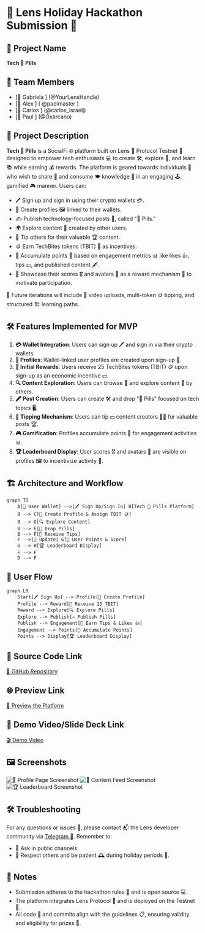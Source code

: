 # 🌟 Lens Holiday Hackathon Submission 🌟

## 📛 Project Name
**Tech 💊 Pills**

## 👥 Team Members
- [👤 Gabriela ] (@YourLensHandle)
- [👤 Alex ] ( @padimaster )
- [👤 Carlos ] (@carlos_israelj)
- [👤 Paul ] (@Oxarcano)

## 📜 Project Description
**Tech 💊 Pills** is a SocialFi 🌐 platform built on Lens 🧬 Protocol Testnet 🧪 designed to empower tech enthusiasts 💻 to create 🛠️, explore 🧭, and learn 📚 while earning 💰 rewards. The platform is geared towards individuals 👥 who wish to share 🔄 and consume 🍽️ knowledge 📖 in an engaging 🕹️, gamified 🎮 manner. Users can:

- 🖊️ Sign up and sign in using their crypto wallets 💳.
- 👤 Create profiles 🖼️ linked to their wallets.
- ✍️ Publish technology-focused posts 📜, called "💊 Pills."
- 🌍 Explore content 🧾 created by other users.
- 💸 Tip others for their valuable 🏆 content.
- 🪙 Earn TechBites tokens (TBIT) 🤑 as incentives.
- 🔢 Accumulate points 🎯 based on engagement metrics 📊 like likes 👍, tips 💵, and published content 🖋️.
- 🏅 Showcase their scores 🎖️ and avatars 👤 as a reward mechanism 🎁 to motivate participation.

🔮 Future iterations will include 🎥 video uploads, multi-token 🪙 tipping, and structured 🏗️ learning paths.

## 🛠️ Features Implemented for MVP
1. **💳 Wallet Integration**: Users can sign up 🖊️ and sign in via their crypto wallets.
2. **👤 Profiles**: Wallet-linked user profiles are created upon sign-up 📝.
3. **🎁 Initial Rewards**: Users receive 25 TechBites tokens (TBIT) 🪙 upon sign-up as an economic incentive 💵.
4. **🔍 Content Exploration**: Users can browse 🧭 and explore content 🧾 by others.
5. **🖋️ Post Creation**: Users can create 🛠️ and drop "💊 Pills" focused on tech topics 🖥️.
6. **💸 Tipping Mechanism**: Users can tip 💵 content creators 🧑‍🎨 for valuable posts 🏆.
7. **🎮 Gamification**: Profiles accumulate points 🎯 for engagement activities 📊.
8. **🏆 Leaderboard Display**: User scores 🎖️ and avatars 👤 are visible on profiles 🖼️ to incentivize activity 🏅.

## 🏗️ Architecture and Workflow
```mermaid
graph TD
    A[👛 User Wallet] -->|🖊️ Sign Up/Sign In| B[Tech 💊 Pills Platform]
    B --> C[👤 Create Profile & Assign TBIT 🪙]
    B --> D[🔍 Explore Content]
    B --> E[💊 Drop Pills]
    B --> F[💸 Receive Tips]
    F -->|🔄 Update| G[🎯 User Points & Score]
    G --> H[🏆 Leaderboard Display]
    E --> F
    D --> F
```

## 🔄 User Flow
```mermaid
graph LR
    Start[🖊️ Sign Up] --> Profile[👤 Create Profile]
    Profile --> Reward[🎁 Receive 25 TBIT]
    Reward --> Explore[🔍 Explore Pills]
    Explore --> Publish[✍️ Publish Pills]
    Publish --> Engagement[💸 Earn Tips & Likes 👍]
    Engagement --> Points[🎯 Accumulate Points]
    Points --> Display[🏆 Leaderboard Display]
```

## 🔗 Source Code Link
[🔧 GitHub Repository](https://github.com/YourGitHubRepo/tech-pills)

## 🌐 Preview Link
[🌟 Preview the Platform](https://your-platform-preview-link.com)

## 🎥 Demo Video/Slide Deck Link
[🎬 Demo Video](https://your-demo-video-link.com)

## 🖼️ Screenshots
![👤 Profile Page Screenshot](https://your-image-link.com/profile-page)
![🧾 Content Feed Screenshot](https://your-image-link.com/content-feed)
![🏆 Leaderboard Screenshot](https://your-image-link.com/leaderboard)

## 🛠️ Troubleshooting
For any questions or issues 🛑, please contact 📬 the Lens developer community via [Telegram 💬](https://t.me/LensProtocolCommunity). Remember to:
- 💬 Ask in public channels.
- 🙏 Respect others and be patient 🕰️ during holiday periods 🎄.

## 📝 Notes
- Submission adheres to the hackathon rules 📜 and is open source 💻.
- The platform integrates Lens Protocol 🧬 and is deployed on the Testnet 🧪.
- All code 💾 and commits align with the guidelines 📋, ensuring validity and eligibility for prizes 🏅.
